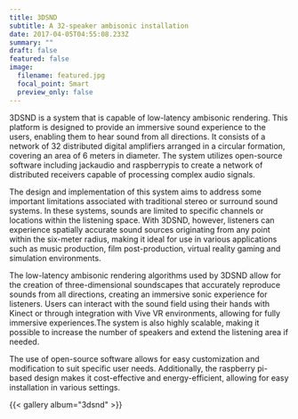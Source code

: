 ```yaml
---
title: 3DSND
subtitle: A 32-speaker ambisonic installation
date: 2017-04-05T04:55:08.233Z
summary: ""
draft: false
featured: false
image:
  filename: featured.jpg
  focal_point: Smart
  preview_only: false
---
```


3DSND is a system that is capable of low-latency ambisonic rendering. This platform is designed to provide an immersive sound experience to the users, enabling them to hear sound from all directions. It consists of a network of 32 distributed digital amplifiers arranged in a circular formation, covering an area of 6 meters in diameter. The system utilizes open-source software including jackaudio and raspberrypis to create a network of distributed receivers capable of processing complex audio signals.

The design and implementation of this system aims to address some important limitations associated with traditional stereo or surround sound systems. In these systems, sounds are limited to specific channels or locations within the listening space. With 3DSND, however, listeners can experience spatially accurate sound sources originating from any point within the six-meter radius, making it ideal for use in various applications such as music production, film post-production, virtual reality gaming and simulation environments.

The low-latency ambisonic rendering algorithms used by 3DSND allow for the creation of three-dimensional soundscapes that accurately reproduce sounds from all directions, creating an immersive sonic experience for listeners. Users can interact with the sound field using their hands with Kinect or through integration with Vive VR environments, allowing for fully immersive experiences.The system is also highly scalable, making it possible to increase the number of speakers and extend the listening area if needed.

The use of open-source software allows for easy customization and modification to suit specific user needs. Additionally, the raspberry pi-based design makes it cost-effective and energy-efficient, allowing for easy installation in various settings.

<!--StartFragment-->

{{< gallery album="3dsnd" >}}

<!--EndFragment-->